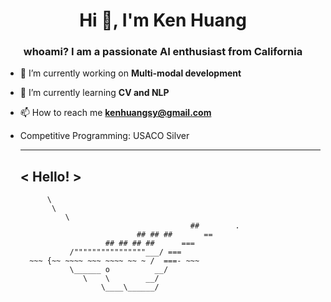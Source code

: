 <h1 align="center">Hi 👋, I'm Ken Huang</h1>
<h3 align="center">whoami? I am a passionate AI enthusiast from California</h3>

- 🔭 I’m currently working on **Multi-modal development**

- 🌱 I’m currently learning **CV and NLP**

- 📫 How to reach me **kenhuangsy@gmail.com**

- Competitive Programming: USACO Silver


     _____ 
    < Hello! >
     ----- 
            \
             \
                \     
                                            ##        .            
                                ## ## ##       ==            
                         ## ## ## ##      ===            
                 /""""""""""""""""___/ ===        
        ~~~ {~~ ~~~~ ~~~ ~~~~ ~~ ~ /  ===- ~~~   
                 \______ o          __/            
                    \    \        __/             
                        \____\______/   
